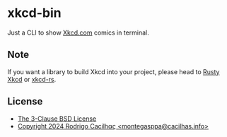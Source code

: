 # xkcd-bin

Just a CLI to show [Xkcd.com][] comics in terminal.


## Note

If you want a library to build Xkcd into your project, please head to
[Rusty Xkcd][] or [xkcd-rs][].


## License

- [The 3-Clause BSD License][]
- [Copyright 2024 Rodrigo Cacilhας &lt;montegasppa@cacilhas.info&gt;][]

[Copyright 2024 Rodrigo Cacilhας &lt;montegasppa@cacilhas.info&gt;]: https://github.com/cacilhas/xkcd-bin/blob/master/COPYING
[Rusty Xkcd]: https://crates.io/crates/rusty_xkcd
[Xkcd.com]: https://xkcd.com/
[xkcd-rs]: https://crates.io/crates/xkcd
[The 3-Clause BSD License]: https://opensource.org/license/BSD-3-Clause
